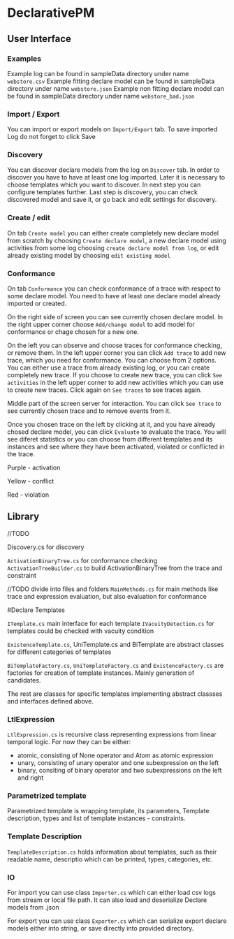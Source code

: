 # DeclarativePM

## User Interface

### Examples
Example log can be found in sampleData directory under name `webstore.csv`
Example fitting declare model can be found in sampleData directory under name `webstore.json`
Example non fitting declare model can be found in sampleData directory under name `webstore_bad.json`

### Import / Export
You can import or export models on `Import/Export` tab. To save imported Log do not forget to click Save

### Discovery
You can discover declare models from the log on `Discover` tab. In order to discover you have to have at least one log imported. 
Later it is necessary to choose templates which you want to discover. In next step you can configure templates further.
Last step is discovery, you can check discovered model and save it, or go back and edit settings for discovery.

### Create / edit
On tab `Create model` you can either create completely new declare model from scratch by choosing `Create declare model`, a new declare model using activities from some log choosing `create declare model from log`, or edit already existing model by choosing `edit existing model`

### Conformance
On tab `Conformance` you can check conformance of a trace with respect to some declare model. You need to have at least one declare model already imported or created.

On the right side of screen you can see currently chosen declare model. In the right upper corner choose `Add/change model` to add model for conformance or chage chosen for a new one. 

On the left you can observe and choose traces for conformance checking, or remove them. In the left upper corner you can click `Add trace` to add new trace, which you need for conformance. You can choose from 2 options. You can either use a trace from already existing log, or you can create completely new trace. If you choose to create new trace, you can click `See activities` in the left upper corner to add new activities which you can use to create new traces. Click again on `See traces` to see traces again.

Middle part of the screen server for interaction. You can click `See trace` to see currently chosen trace and to remove events from it.

Once you chosen trace on the left by clicking at it, and you have already chosed declare model, you can click `Evaluate` to evaluate the trace.
You will see diferet statistics or you can choose from different templates and its instances and see where they have been activated, violated or conflicted in the trace.

Purple - activation

Yellow - conflict

Red - violation

## Library

//TODO

Discovery.cs for discovery

`ActivationBinaryTree.cs` for conformance checking
`ActivationTreeBuilder.cs` to build ActivationBinaryTree from the trace and constraint

//TODO divide into files and folders
`MainMethods.cs` for main methods like trace and expression evaluation, but also evaluation for conformance

#Declare Templates

`ITemplate.cs` main interface for each template
`IVacuityDetection.cs` for templates could be checked with vacuity condition

`ExistenceTemplate.cs`, UniTemplate.cs and BiTemplate are abstract classes for different categories of templates

`BiTemplateFactory.cs`, `UniTemplateFactory.cs` and `ExistenceFactory.cs` are factories for creation of template instances. Mainly generation of candidates.

The rest are classes for specific templates implementing abstract classses and interfaces defined above.

### LtlExpression

`LtlExpression.cs` is recursive class representing expressions from linear temporal logic. For now they can be either:
  - atomic, consisting of None operator and Atom as atomic expression 
  - unary, consisting of unary operator and one subexpression on the left
  - binary, consiting of binary operator and two subexpressions on the left and right

### Parametrized template

Parametrized template is wrapping template, its parameters, Template description, types and list of template instances - constraints.

### Template Description

`TemplateDescription.cs` holds information about templates, such as their readable name, descriptio which can be printed, types, categories, etc.

### IO

For import you can use class `Importer.cs` which can either load csv logs from stream or local file path. It can also load and deserialize Declare models from .json

For export you can use class `Exporter.cs` which can serialize export declare models either into string, or save directly into provided directory.



